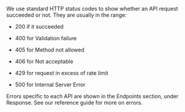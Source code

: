 We use standard HTTP status codes to show whether an API request succeeded or not. They are usually in the range:

- 200 if it succeeded

- 400 for Validation failure

- 405 for Method not allowed
        
- 406 for Not acceptable

- 429 for request in excess of rate limit
          
- 500 for Internal Server Error

Errors specific to each API are shown in the Endpoints section, under Response. See our reference guide for more on errors.


